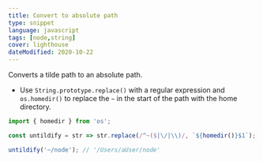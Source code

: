 ```yaml
---
title: Convert to absolute path
type: snippet
language: javascript
tags: [node,string]
cover: lighthouse
dateModified: 2020-10-22
---
```


Converts a tilde path to an absolute path.

- Use `String.prototype.replace()` with a regular expression and `os.homedir()` to replace the `~` in the start of the path with the home directory.

```js
import { homedir } from 'os';

const untildify = str => str.replace(/^~($|\/|\\)/, `${homedir()}$1`);

untildify('~/node'); // '/Users/aUser/node'
```
